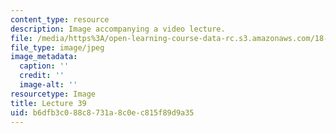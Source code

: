 ```yaml
---
content_type: resource
description: Image accompanying a video lecture.
file: /media/https%3A/open-learning-course-data-rc.s3.amazonaws.com/18-01-single-variable-calculus-fall-2006/b6dfb3c088c8731a8c0ec815f89d9a35_lec39.jpg
file_type: image/jpeg
image_metadata:
  caption: ''
  credit: ''
  image-alt: ''
resourcetype: Image
title: Lecture 39
uid: b6dfb3c0-88c8-731a-8c0e-c815f89d9a35
---
```


